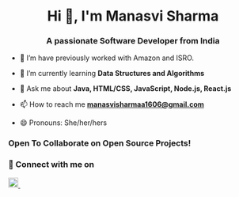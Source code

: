 <!-- <img src="https://blogger.googleusercontent.com/img/a/AVvXsEjY6lMpAMavOhS5PluFlxyk6xF5CXdmrjCi6ROfDMIRG8UHPAPcaECQwPveeQCd-0OOfdc6S-OKnMivDCNDFIi5Jz8u43EKATF1S11qEFyIcB5lqRiPGh_aTgVNJOeTrSVhrxw3ZyjnQhcMMvL1WL7dFp9VpLABZ3VruSTqtcvVORtaWKi8IR1vgxRd=s1920" height="250px"/> -->
<h1 align="center">Hi 👋, I'm Manasvi Sharma</h1>
<h3 align="center">A passionate Software Developer from India</h3>

- 🔭 I’m have previously worked with Amazon and ISRO.

- 🌱 I’m currently learning **Data Structures and Algorithms**

- 💬 Ask me about **Java, HTML/CSS, JavaScript, Node.js, React.js**

- 📫 How to reach me **manasvisharmaa1606@gmail.com**

- 😄 Pronouns: She/her/hers

### Open To Collaborate on Open Source Projects!

### 🤝 Connect with me on

<a href="https://www.linkedin.com/in/manasvisharmaa/" target="_blank" rel="noopener">
    <img width="20" src="https://cdn0.iconfinder.com/data/icons/social-media-2474/128/linkedin_linked_interface_media_social_network-512.png" alt="LinkedIn">
</a> 
